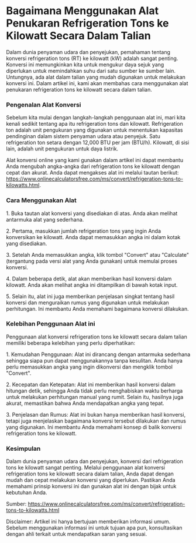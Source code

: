 Bagaimana Menggunakan Alat Penukaran Refrigeration Tons ke Kilowatt Secara Dalam Talian
=======================================================================================

Dalam dunia penyaman udara dan penyejukan, pemahaman tentang konversi refrigeration tons (RT) ke kilowatt (kW) adalah sangat penting. Konversi ini memungkinkan kita untuk mengukur daya sejuk yang diperlukan untuk memindahkan suhu dari satu sumber ke sumber lain. Untungnya, ada alat dalam talian yang mudah digunakan untuk melakukan konversi ini. Dalam artikel ini, kami akan membahas cara menggunakan alat penukaran refrigeration tons ke kilowatt secara dalam talian.

### Pengenalan Alat Konversi

Sebelum kita mulai dengan langkah-langkah penggunaan alat ini, mari kita kenali sedikit tentang apa itu refrigeration tons dan kilowatt. Refrigeration ton adalah unit pengukuran yang digunakan untuk menentukan kapasitas pendinginan dalam sistem penyaman udara atau penyejuk. Satu refrigeration ton setara dengan 12,000 BTU per jam (BTU/h). Kilowatt, di sisi lain, adalah unit pengukuran untuk daya listrik.

Alat konversi online yang kami gunakan dalam artikel ini dapat membantu Anda mengubah angka-angka dari refrigeration tons ke kilowatt dengan cepat dan akurat. Anda dapat mengakses alat ini melalui tautan berikut: <https://www.onlinecalculatorsfree.com/ms/convert/refrigeration-tons-to-kilowatts.html>.

### Cara Menggunakan Alat

1\. Buka tautan alat konversi yang disediakan di atas. Anda akan melihat antarmuka alat yang sederhana.

2\. Pertama, masukkan jumlah refrigeration tons yang ingin Anda konversikan ke kilowatt. Anda dapat memasukkan angka ini dalam kotak yang disediakan.

3\. Setelah Anda memasukkan angka, klik tombol "Convert" atau "Calculate" (tergantung pada versi alat yang Anda gunakan) untuk memulai proses konversi.

4\. Dalam beberapa detik, alat akan memberikan hasil konversi dalam kilowatt. Anda akan melihat angka ini ditampilkan di bawah kotak input.

5\. Selain itu, alat ini juga memberikan penjelasan singkat tentang hasil konversi dan menguraikan rumus yang digunakan untuk melakukan perhitungan. Ini membantu Anda memahami bagaimana konversi dilakukan.

### Kelebihan Penggunaan Alat ini

Penggunaan alat konversi refrigeration tons ke kilowatt secara dalam talian memiliki beberapa kelebihan yang perlu diperhatikan:

1\. Kemudahan Penggunaan: Alat ini dirancang dengan antarmuka sederhana sehingga siapa pun dapat menggunakannya tanpa kesulitan. Anda hanya perlu memasukkan angka yang ingin dikonversi dan mengklik tombol "Convert".

2\. Kecepatan dan Ketepatan: Alat ini memberikan hasil konversi dalam hitungan detik, sehingga Anda tidak perlu menghabiskan waktu berharga untuk melakukan perhitungan manual yang rumit. Selain itu, hasilnya juga akurat, memastikan bahwa Anda mendapatkan angka yang tepat.

3\. Penjelasan dan Rumus: Alat ini bukan hanya memberikan hasil konversi, tetapi juga menjelaskan bagaimana konversi tersebut dilakukan dan rumus yang digunakan. Ini membantu Anda memahami konsep di balik konversi refrigeration tons ke kilowatt.

### Kesimpulan

Dalam dunia penyaman udara dan penyejukan, konversi dari refrigeration tons ke kilowatt sangat penting. Melalui penggunaan alat konversi refrigeration tons ke kilowatt secara dalam talian, Anda dapat dengan mudah dan cepat melakukan konversi yang diperlukan. Pastikan Anda memahami prinsip konversi ini dan gunakan alat ini dengan bijak untuk kebutuhan Anda.

Sumber: <https://www.onlinecalculatorsfree.com/ms/convert/refrigeration-tons-to-kilowatts.html>

Disclaimer: Artikel ini hanya bertujuan memberikan informasi umum. Sebelum menggunakan informasi ini untuk tujuan apa pun, konsultasikan dengan ahli terkait untuk mendapatkan saran yang sesuai.